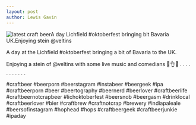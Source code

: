 ```yaml
---
layout: post
author: Lewis Gavin
---
```


![latest craft beerA day Lichfield #oktoberfest bringing bit Bavaria UK.Enjoying stein @veltins](https://instagram.fman1-1.fna.fbcdn.net/vp/1ea00131dca1ab0f8ebeaf0bec0ba57b/5C84BA55/t51.2885-15/sh0.08/e35/p750x750/43683041_532182723873397_4078631764552357453_n.jpg?ig_cache_key=MTg5NDI3ODc1NDg2MDE5NzUzMg%3D%3D.2)

A day at the Lichfield #oktoberfest bringing a bit of Bavaria to the UK.

Enjoying a stein of @veltins with some live music and comedians 🙌👌🍻
.
.
.
.
.
.
.
.
.
.
.

#craftbeer #beerporn #beerstagram #instabeer #beergeek #ipa #craftbeerporn #beer #beertography #beernerd #beerlover #craftbeerlife #craftbeernotcrapbeer #lichoktoberfest #beersnob #beergasm #drinklocal #craftbeerlover #bier #craftbrew #craftnotcrap #brewery #indiapaleale #beersofinstagram #hophead #hops #craftbeergeek #craftbeerjunkie #ipaday